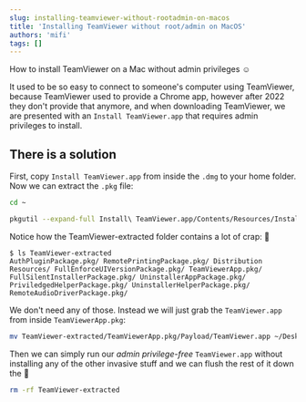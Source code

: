 ```yaml
---
slug: installing-teamviewer-without-rootadmin-on-macos
title: 'Installing TeamViewer without root/admin on MacOS'
authors: 'mifi'
tags: []
---
```


How to install TeamViewer on a Mac without admin privileges ☺️

<!--truncate-->

It used to be so easy to connect to someone's computer using TeamViewer, because TeamViewer used to provide a Chrome app, however after 2022 they don't provide that anymore, and when downloading TeamViewer, we are presented with an `Install TeamViewer.app` that requires admin privileges to install.

## There is a solution

First, copy `Install TeamViewer.app` from inside the `.dmg` to your home folder. Now we can extract the `.pkg` file:

```bash
cd ~

pkgutil --expand-full Install\ TeamViewer.app/Contents/Resources/Install\ TeamViewer.pkg TeamViewer-extracted/
```

Notice how the TeamViewer-extracted folder contains a lot of crap: 💩

```
$ ls TeamViewer-extracted
AuthPluginPackage.pkg/ RemotePrintingPackage.pkg/ Distribution Resources/ FullEnforceUIVersionPackage.pkg/ TeamViewerApp.pkg/ FullSilentInstallerPackage.pkg/ UninstallerAppPackage.pkg/ PriviledgedHelperPackage.pkg/ UninstallerHelperPackage.pkg/ RemoteAudioDriverPackage.pkg/
```

We don't need any of those. Instead we will just grab the `TeamViewer.app` from inside `TeamViewerApp.pkg`:
```bash
mv TeamViewer-extracted/TeamViewerApp.pkg/Payload/TeamViewer.app ~/Desktop/
```

Then we can simply run our *admin privilege-free* `TeamViewer.app` without installing any of the other invasive stuff and we can flush the rest of it down the 🚽

```bash
rm -rf TeamViewer-extracted 
```